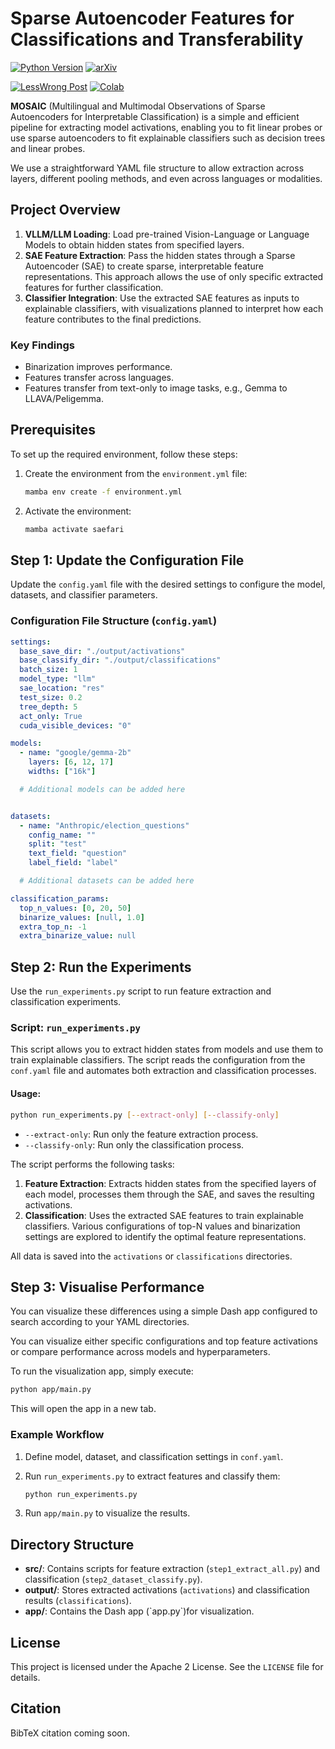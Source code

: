 # Sparse Autoencoder Features for Classifications and Transferability

[![Python Version](https://img.shields.io/badge/python-3.10%2B-blue)](https://www.python.org/downloads/)
[![arXiv](https://img.shields.io/badge/arXiv-Paper-orange)](https://arxiv.org/abs/XXXX.XXXXX)
<!-- [![Hugging Face](https://img.shields.io/badge/HuggingFace-Dataset-yellow)](https://huggingface.co/your-model) -->
[![LessWrong Post](https://img.shields.io/badge/LessWrong-Cross_Modal_SAE's-red)](https://www.lesswrong.com/posts/8JTi7N3nQmjoRRuMD/are-sae-features-from-the-base-model-still-meaningful-to-1)
[![Colab](https://img.shields.io/badge/Results&Figures-Colab-orange)](https://colab.research.google.com/drive/10pS7udzM18XSF9h3ipJ0IsiuUcvaJNOJ?usp=sharing)

**MOSAIC** (Multilingual and Multimodal Observations of Sparse Autoencoders for Interpretable Classification) is a simple and efficient pipeline for extracting model activations, enabling you to fit linear probes or use sparse autoencoders to fit explainable classifiers such as decision trees and linear probes.

We use a straightforward YAML file structure to allow extraction across layers, different pooling methods, and even across languages or modalities.

## Project Overview

1. **VLLM/LLM Loading**: Load pre-trained Vision-Language or Language Models to obtain hidden states from specified layers.
2. **SAE Feature Extraction**: Pass the hidden states through a Sparse Autoencoder (SAE) to create sparse, interpretable feature representations. This approach allows the use of only specific extracted features for further classification.
3. **Classifier Integration**: Use the extracted SAE features as inputs to explainable classifiers, with visualizations planned to interpret how each feature contributes to the final predictions.

### Key Findings

- Binarization improves performance.
- Features transfer across languages.
- Features transfer from text-only to image tasks, e.g., Gemma to LLAVA/Peligemma.

## Prerequisites

To set up the required environment, follow these steps:

1. Create the environment from the `environment.yml` file:

   ```bash
   mamba env create -f environment.yml
   ```
2. Activate the environment:

   ```bash
   mamba activate saefari
   ```

## Step 1: Update the Configuration File

Update the `config.yaml` file with the desired settings to configure the model, datasets, and classifier parameters.

### Configuration File Structure (`config.yaml`)

```yaml
settings:
  base_save_dir: "./output/activations"
  base_classify_dir: "./output/classifications"
  batch_size: 1
  model_type: "llm"
  sae_location: "res"
  test_size: 0.2
  tree_depth: 5
  act_only: True
  cuda_visible_devices: "0"

models:
  - name: "google/gemma-2b"
    layers: [6, 12, 17]
    widths: ["16k"]

  # Additional models can be added here


datasets:
  - name: "Anthropic/election_questions"
    config_name: ""
    split: "test"
    text_field: "question"
    label_field: "label"

  # Additional datasets can be added here

classification_params:
  top_n_values: [0, 20, 50]
  binarize_values: [null, 1.0]
  extra_top_n: -1
  extra_binarize_value: null
```

## Step 2: Run the Experiments

Use the `run_experiments.py` script to run feature extraction and classification experiments.

### Script: `run_experiments.py`

This script allows you to extract hidden states from models and use them to train explainable classifiers. The script reads the configuration from the `conf.yaml` file and automates both extraction and classification processes.

#### Usage:

```bash
python run_experiments.py [--extract-only] [--classify-only]
```

- `--extract-only`: Run only the feature extraction process.
- `--classify-only`: Run only the classification process.

The script performs the following tasks:

1. **Feature Extraction**: Extracts hidden states from the specified layers of each model, processes them through the SAE, and saves the resulting activations.
2. **Classification**: Uses the extracted SAE features to train explainable classifiers. Various configurations of top-N values and binarization settings are explored to identify the optimal feature representations.

All data is saved into the `activations` or `classifications` directories.

## Step 3: Visualise Performance

You can visualize these differences using a simple Dash app configured to search according to your YAML directories.

You can visualize either specific configurations and top feature activations or compare performance across models and hyperparameters.

To run the visualization app, simply execute:

```bash
python app/main.py
```

This will open the app in a new tab.

### Example Workflow

1. Define model, dataset, and classification settings in `conf.yaml`.
2. Run `run_experiments.py` to extract features and classify them:

   ```bash
   python run_experiments.py
   ```
3. Run `app/main.py` to visualize the results.

## Directory Structure

- **src/**: Contains scripts for feature extraction (`step1_extract_all.py`) and classification (`step2_dataset_classify.py`).
- **output/**: Stores extracted activations (`activations`) and classification results (`classifications`).
- **app/**: Contains the Dash app (\`app.py\`)for visualization.

## License

This project is licensed under the Apache 2 License. See the `LICENSE` file for details.

## Citation

BibTeX citation coming soon.
